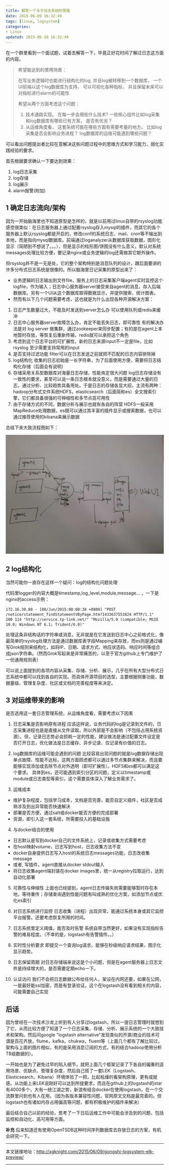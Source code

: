 ```yaml
---
title: 解答一个关于日志系统的思路
date: 2015-06-09 16:32:49
tags: [linux, logsystem]
categories: 
- Linux
updated: 2015-06-10 16:32:49
---
```


在一个群里看到一个面试题，试着去解答一下，毕竟正好花时间了解过日志这方面的内容。

> 希望能达到的使用场景：
> 
> 在写业务逻辑时也能进行结构化的log, 并且log被转移到一个数据库， 一个UI前端以这个log数据库为支持， 可以可视化各种指标， 并且保留未来可以对指标进行alarm的可能性
> 
> 希望从两个方面考虑这个问题：
> 
> 1. 技术通路实现。 在每一步会用些什么技术?  一些核心组件比如log采集和log数据库有哪些已有方案， 是否有优劣？
> 2. 从运维角度看， 这套系统可能在哪些方面有需要考量的地方。 比如log采集是否会影响业务进程？ log数据库的运维可能遇到哪些问题？
> 


可以看出问题提出者比较在意解决这些问题过程中的思维方式和学习能力，弱化实践经验的要求。

首先根据要求确认一下要达到效果：

1. log日志采集
1. log存储
1. log展示
1. alarm报警(附加)

## 1 确定日志流向/架构 ##
因为一开始脑海里也不知道原型是怎样的，就是以前用过linux自带的rsyslog功能感觉很类似：在日志服务器上通过配置rsyslog存入mysql的插件，而其它的各个服务器上默认rsyslog都是开启的，修改conf的系统日志、mail、cron等不输出到本地，而是指向mysql数据库。前端通过loganalyzer从数据库获取数据，图形化显示（简陋到不想说了。。。），但是显示的柱形图/饼图没有什么意义，默认对系统messages处理比较方便，要记录nginx或业务逻辑的log还需做其它额外操作。

但rsyslog并不是一无是处，它的整个架构特别是消息队列的设计，跟后面要讲的许多分布式日志系统是很像的。所以脑海里日记采集的原型出来了：

- 业务逻辑的日志输出到文件file，服务上的日志采集客户端agent实时监控这个logfile，作为输入；日志中心服务器server接受来自agent的消息，存入后端数据库。另有一个UI从这个数据库取得数据显示，并提供搜索、统计图表。
- 然而有以下几个问题需要考虑，这也就是为什么出现各种开源解决方案：
 1. 日志产生数量过大，不能及时发送到server怎么办
  可以使用队列或redis来缓冲
 2. 日志中心服务器server故障怎么办，肯定不能丢失日志，即可靠性
  有的解决办法是对 log server 做集群，通过zookeeper来同步配置；有的是在agent上本地暂时存放，等恢复后重新传输，redis就可以承担这个角色
 3. 考虑到这个日志平台的可扩展性，新的日志来源input不一定是file，比如rsyslog
  至少需要支持常用的input
 4. 是否支持过滤功能
  filter可以在日志发送之前就把不匹配的日志内容排除掉
 5. log结构化
  收集的日志初始是一长字符串，为了后面使用方便，需要将日志结构化存储（后面会有说明）
 6. 存储采用关系型数据库对海量日志存储，性能肯定很大问题
  log日志存储没有一致性的要求，甚至可以说一条日志根本就没意义，而是需要通过大量的日志，通过分析、比较趋势具备用处。于是日志的存储各显大招，主流有两种：hadoop分布式文件系统HDFS，elasticsearch（后面简称es）全文搜索引擎，它们都具备很强的可伸缩性和多节点高可用性
 7. 由于存储方式的不同，数据分析与展示也就有各自的阵营
  HDFS一般采用MapReduce处理数据，es既可以通过其丰富的插件显示或搜索数据，也可以通过推荐使用的kibana来展示数据

总结下来大致流程图如下：
<!-- more -->
![](http://github.com/seanlook/sean-notes-comment/raw/main/static/gongshi-log-elk-preview.png)

## 2 log结构化 ##
当然可能你一直存在这样一个疑问：log的结构化问题处理

代码里logger的内容大概是timestamp,log_level,module,message... ，一下是nginx的access示例：

```
172.16.30.88 - [08/Jun/2015:00:08:38 +0800] "POST /notice/statement_findStatementVByPage.htm?1433637553824 HTTP/1.1" 
200 114 "http://service.tp-link.net/" "Mozilla/5.0 (compatible; MSIE 10.0; Windows NT 6.1; Trident/6.0)"
```
处理这条非结构话的字符串或消息，无非就是在它发送到日志中心之前格式化，像最简单的rsyslog处理方法是通过数据库表字段Mapping来存放，而es则是通过编写Grok规则来结构化，如将IP、日期、请求方式、响应状态码、响应时间等组合成json字符串。（然而Grok写起来是非常痛苦的，以至于官方github上专门维护了一份通用规则表）

可以说上面提到的各项内容从采集、存储、分析、展示，几乎在所有大型分布式日志系统中都可以找到各自的实现。而具体开源项目的选型，主要根据侧重功能、数据量级、管理复杂度、社区或文档的完善程度等来决定。

## 3 对运维带来的影响 ##
是否选用这一套日志管理系统，从运维角度看，需要考虑以下因素

1. 日志采集是否影响原有进程
应该这样说，业务代码的log是记录到文件的，日志采集进程也是是直接从文件读取，所以外部是不会影响（不包括占用系统资源）。但，记录日志势必会损耗一定的性能，建议做法是通过配置文件设定是否打开日志，优化做法是日志缓存、异步记录、仅记录有价值的日志。

2. log数据库的运维可能会遇到的问题
比较容易出现问题的就是log数据存储出现单点故障、性能不达标，这两方面顾虑都可以通过多节点集群来解决，而且要能够实现添加或去除节点对外透明（即可扩展性）。HDFS和es都可以满足这个要求。
具体到es，还可能遇到索引分区的问题，定义以timestamp或module或日志类型等索引，这个需要具体深入了解业务需求了。

3. 运维成本

 - 维护复杂程度，包括学习成本，文档是否完善，能否自定义插件，社区是否成熟涉及到出异常能否快速解决
 - 部署是否方便，通过salt或docker能否方便的完成部署
 - 资源，即引入这一套系统，所需要投入的基础设施

4. 与docker结合的使用

 - 日志默认是写到docker自己的文件系统上，记录或收集方式需要考虑
  - 在host映射volume，日志写到host，日志收集方法不变
  - docker自身提供日志写入host的系统日志messages功能，日志改收集message
  - 或者, 写插件，agent直接从docker stdout输入
 - 将日志收集agent端封装在docker images里，统一从registry拉取运行，达到自动化部署

5. 可靠性与伸缩性
上面也已经提到，agent日志传输失败需要能够暂时存在本地，等待重传；存储查询遇到性能问题有叫成熟的优化方案，如添加节点或优化es索引

6. 对日志系统进行监控
日志收集（进程）出现异常，能通过系统本身或其它监控平台报警。还要考虑恢复所用的时间。

7. 日志系统里定义阈值，能否及时告警
系统自带当然更好，如果没有实现指标告警的难易程度。（不幸的是，logstash有告警插件。。）

8. 实时性分析要求
即提交一个查询log请求，能够在秒级响应请求结果，图示化显示趋势。

9. 日志保留周期
对日志存储端来说这是个小问题，但是在agent服务器上日志文件是持续增大的，是否需要定期echo一下。

10. 认证访问
我们不会把日志数据公布给任何人，架设在内网还要，如果在公网，一是最好能ssl加密，而是有登录验证。这个在logstash没有看到相关的内容，可能需要自己实现

## 后话 ##
因为曾经在一次技术沙龙上听到有人分享过logstash，所以一提日志管理时就想到了它，从而比较方便了知道了一个日志采集、存储、分析、展示系统的一个大致技术和架构。然后问google "logstash alternative"发现类似的开源/商业的技术可谓是百花齐放，flume，kafka，chukwa，fluent等（上面几个都有了解比较过，架构与上面的图片相似，有的是采用消息订阅的方式，有的结合hadoop使用分析TB级数据的）。

一开始也是为了避免过早的陷入细节，就把上面几个框架记录了下各自的偏重的适用场景、优缺点、管理复杂度，然后自己搭了一套LEK（Logstash、Elasticsearch、Kibana）环境体验了一把，比起枯燥的看架构原理，更有成就感。从功能上来LEK说刚好可以达到所提要求，而且在github上的logstash的star有4000多个，大有一统江湖之势，新浪有结合docker在使用logstash，在一个交流群里问到也有人在用。（因为各版本兼容性问题，官网原文文档是最完善的。但logstash也有诸如内存占用偏高等问题，都有积极维护的插件来解决）

最后结合自己以前的经验，思考了一下日后运维工作中可能会涉及到的问题，包括监控和自动化、高可用等方面。

**补充**
后来知道还有使用OpenTSDB这种时间序列数据库去存放日志的方案，有机会研究一下。

---

本文链接地址：http://xgknight.com/2015/06/09/gongshi-logsystem-elk-preview/

---
